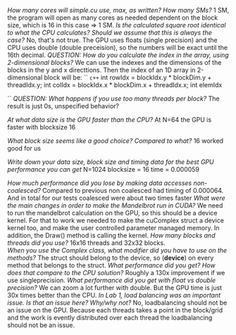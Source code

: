 *How many cores will simple.cu use, max, as written? How many SMs?*
1 SM, the program will open as many cores as needed dependent on the block size, which is 16 in this case => 1 SM. 
*Is the calculated square root identical to what the CPU calculates? Should we assume that this is always the case?*
No, that's not true. The GPU uses floats (single precision) and the CPU uses double (double preceision), so the numbers will be exact until the 16th decimal. 
*QUESTION: How do you calculate the index in the array, using 2-dimensional blocks?*
We can use the indexes and the dimensions of the blocks in the y and x directtions. Then the index of an 1D array in 2-dimensional block will be:
`` `c++`
    int rowIdx = blockIdx.y * blockDim.y + threadIdx.y;
    int colIdx = blockIdx.x * blockDim.x + threadIdx.x;
    int elemIdx

``
*QUESTION: What happens if you use too many threads per block?*
The result is just 0s, unspecified behavior?

*At what data size is the GPU faster than the CPU?*
At N=64 the GPU is faster with blocksize 16

*What block size seems like a good choice? Compared to what?* 
16 worked good for us

*Write down your data size, block size and timing data for the best GPU performance you can get*
N=1024
blocksize = 16
time = 0.000059

*How much performance did you lose by making data accesses non-coalesced?*
Compared to previous non coalesced had timing of 0.000064.
And in total for our tests coalesced were about two times faster
*What were the main changes in order to make the Mandelbrot run in CUDA?*
We need to run the mandelbrot calculation on the GPU, so this should be a device kernel. For that to work we needed to make the cuComplex struct a device kernel too, and make the user controlled parameter managed memory.
In addition, the Draw() method is calling the kernel. 
*How many blocks and threads did you use?*
16x16 threads and 32x32 blocks.  
*When you use the Complex class, what modifier did you have to use on the methods?*
The struct should belong to the device, so (__device__) on every method that belongs to the struct.
*What performance did you get? How does that compare to the CPU solution?*
Roughly a 130x improvement if we use singleprecision.
*What performance did you get with float vs double precision?*
We can zoom a lot further with double. But the GPU time is just 30x times better than the CPU. 
*In Lab 1, load balancing was an important issue. Is that an issue here? Why/why not?*
No, loadbalancing should not be an issue on the GPU. Because each threads takes a point in the block/grid and the work is evently distributed over each thread the loadbalancing should not be an issue. 